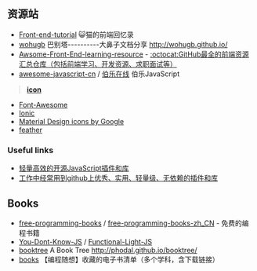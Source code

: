 ## 资源站

- [Front-end-tutorial](https://github.com/windiest/Front-end-tutorial) 😺猫的前端回忆录 
- [wohugb](https://github.com/wohugb/wohugb.github.com) 巴别塔----------大鼻子文档分享 http://wohugb.github.io/
- [Awsome-Front-End-learning-resource](https://github.com/helloqingfeng/Awsome-Front-End-learning-resource) - [:octocat:GitHub最全的前端资源汇总仓库（包括前端学习、开发资源、求职面试等）](https://helloqingfeng.github.io/front-end-index/index.html)
- [awesome-javascript-cn](https://github.com/jobbole/awesome-javascript-cn) / [伯乐在线](https://github.com/jobbole/) 伯乐JavaScript

> **[icon](https://github.com/search?utf8=%E2%9C%93&q=icon&type=)**
- [Font-Awesome](https://github.com/FortAwesome/Font-Awesome) 
- [Ionic](https://github.com/ionic-team/ionicons)
- [Material Design icons by Google](https://github.com/google/material-design-icons) 
- [feather](https://github.com/feathericons/feather)  

### Useful links
- [轻量高效的开源JavaScript插件和库](https://github.com/jaywcjlove/handbook/blob/master/Javascript/%E8%BD%BB%E9%87%8F%E9%AB%98%E6%95%88%E7%9A%84%E5%BC%80%E6%BA%90JavaScript%E6%8F%92%E4%BB%B6%E5%92%8C%E5%BA%93.md)
- [工作中经常用到github上优秀、实用、轻量级、无依赖的插件和库](https://www.jianshu.com/p/3567931611b8)

## Books

- [free-programming-books](https://github.com/EbookFoundation/free-programming-books/blob/master/free-programming-books-zh.md) / [free-programming-books-zh_CN](https://github.com/justjavac/free-programming-books-zh_CN)  - 免费的编程书籍 
- [You-Dont-Know-JS](https://github.com/getify/You-Dont-Know-JS) / [Functional-Light-JS](https://github.com/getify/Functional-Light-JS)
- [booktree](https://github.com/phodal/booktree) A Book Tree http://phodal.github.io/booktree/
- [books](https://github.com/programthink/books) 【编程随想】收藏的电子书清单（多个学科，含下载链接）